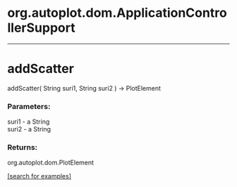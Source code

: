 # org.autoplot.dom.ApplicationControllerSupport
***
<a name="addScatter"></a>
# addScatter
addScatter( String suri1, String suri2 ) &rarr; PlotElement



### Parameters:
suri1 - a String
<br>suri2 - a String

### Returns:
org.autoplot.dom.PlotElement


<a href="https://github.com/autoplot/dev/search?q=addScatter&unscoped_q=addScatter">[search for examples]</a>


